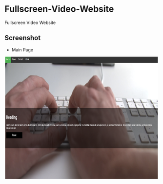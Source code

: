 # Fullscreen-Video-Website

Fullscreen Video Website

## Screenshot
* Main Page
<p align="center">
  <img width="500" height="400" src="./utilities/FullscreenWebsiteMainPage.PNG">
</p>
